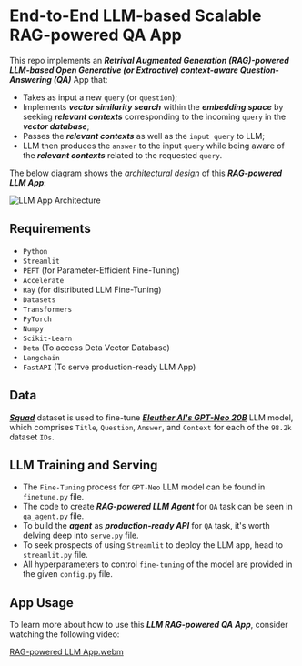 # End-to-End LLM-based Scalable RAG-powered QA App

This repo implements an ***Retrival Augmented Generation (RAG)-powered LLM-based Open Generative (or Extractive) context-aware Question-Answering (QA)*** App that:

- Takes as input a new `query` (or `question`);
- Implements ***vector similarity search*** within the ***embedding space*** by seeking ***relevant contexts*** corresponding to the incoming `query` in the ***vector database***;
- Passes the ***relevant contexts*** as well as the `input query` to LLM;
- LLM then produces the `answer` to the input `query` while being aware of the ***relevant contexts*** related to the requested `query`.

The below diagram shows the _architectural design_ of this ***RAG-powered LLM App***:

![LLM App Architecture](https://github.com/fork123aniket/LLM-RAG-powered-QA-App/assets/92912434/31eb3c61-b374-4a3a-b35e-6dab3fc42a00)

## Requirements
- `Python`
- `Streamlit`
- `PEFT` (for Parameter-Efficient Fine-Tuning)
- `Accelerate`
- `Ray` (for distributed LLM Fine-Tuning)
- `Datasets`
- `Transformers`
- `PyTorch`
- `Numpy`
- `Scikit-Learn`
- `Deta` (To access Deta Vector Database)
- `Langchain`
- `FastAPI` (To serve production-ready LLM App)

## Data
[***Squad***](https://huggingface.co/datasets/squad/viewer/plain_text/train?row=0) dataset is used to fine-tune [***Eleuther AI's GPT-Neo 20B***](https://huggingface.co/EleutherAI/gpt-neox-20b) LLM model, which comprises `Title`, `Question`, `Answer`, and `Context` for each of the `98.2k` dataset `IDs`.

## LLM Training and Serving
- The `Fine-Tuning` process for `GPT-Neo` LLM model can be found in `finetune.py` file.
- The code to create ***RAG-powered LLM Agent*** for `QA` task can be seen in `qa_agent.py` file.
- To build the ***agent*** as ***production-ready API*** for `QA` task, it's worth delving deep into `serve.py` file.
- To seek prospects of using `Streamlit` to deploy the LLM app, head to `streamlit.py` file.
- All hyperparameters to control `fine-tuning` of the model are provided in the given `config.py` file.

## App Usage
To learn more about how to use this ***LLM RAG-powered QA App***, consider watching the following video:

[RAG-powered LLM App.webm](https://github.com/fork123aniket/LLM-RAG-powered-QA-App/assets/92912434/c003342c-c337-44d1-a29d-b6c554eaabf9)
